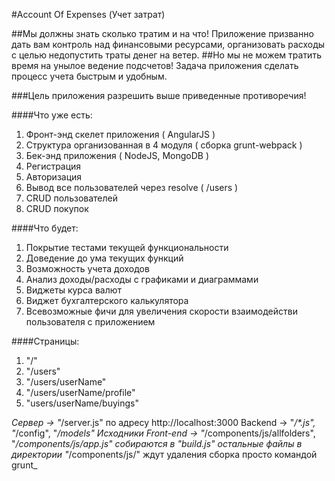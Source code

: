 #Account Of Expenses (Учет затрат)


##Мы должны знать сколько тратим и на что!
Приложение призванно дать вам контроль над финансовыми ресурсами, организовать расходы с целью недопустить траты денег на ветер. 
##Но мы не можем тратить время на унылое ведение подсчетов!
Задача приложения сделать процесс учета быстрым и удобным.
    
###Цель приложения разрешить выше приведенные противоречия!   

####Что уже есть:
1. Фронт-энд скелет приложения ( AngularJS )
2. Структура организованная в 4 модуля ( сборка grunt-webpack )
3. Бек-энд приложения ( NodeJS, MongoDB )
4. Регистрация
5. Авторизация
6. Вывод все пользователей через resolve ( /users )
7. CRUD пользователей
8. CRUD покупок
    
####Что будет:
1. Покрытие тестами текущей функциональности
2. Доведение до ума текущих функций
3. Возможность учета доходов
4. Анализ доходы/расходы с графиками и диаграммами
5. Виджеты курса валют
6. Виджет бухгалтерского калькулятора
7. Всевозможные фичи для увеличения скорости взаимодействи пользователя с приложением
    
####Страницы:
1. "/"
2. "/users"
3. "/users/userName"
4. "/users/userName/profile"
5. "users/userName/buyings"

_Сервер -> "_/server.js" по адресу http://localhost:3000
Backend -> "_/*.js", "_/config", "_/models"
Исходники Front-end -> "_/components/js/allfolders", "_/components/js/app.js" собираются в "build.js"
остальные файлы в директории "_/components/js/" ждут удаления
сборка просто командой grunt_